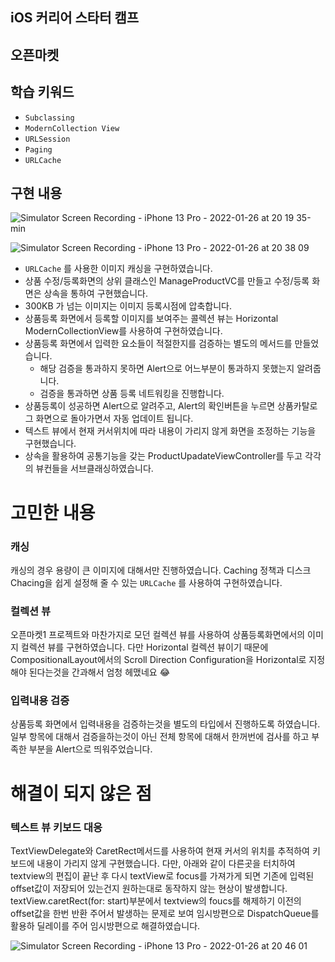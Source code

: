 ## iOS 커리어 스타터 캠프

## 오픈마켓

## 학습 키워드
- `Subclassing`
- `ModernCollection View`
- `URLSession`
- `Paging`
- `URLCache`

## 구현 내용
![Simulator Screen Recording - iPhone 13 Pro - 2022-01-26 at 20 19 35-min](https://user-images.githubusercontent.com/76479760/151154961-cc823479-2e2c-4186-9555-3e0b02c05b75.gif)

![Simulator Screen Recording - iPhone 13 Pro - 2022-01-26 at 20 38 09](https://user-images.githubusercontent.com/76479760/151156952-7eb8b118-f73e-4298-bcc1-0aec27f40094.gif)

- `URLCache` 를 사용한 이미지 캐싱을 구현하였습니다.
- 상품 수정/등록화면의 상위 클래스인 ManageProductVC를 만들고 수정/등록 화면은 상속을 통하여 구현했습니다.
- 300KB 가 넘는 이미지는 이미지 등록시점에 압축합니다.
- 상품등록 화면에서 등록할 이미지를 보여주는 콜렉션 뷰는 Horizontal ModernCollectionView를 사용하여 구현하였습니다.
- 상품등록 화면에서 입력한 요소들이 적절한지를 검증하는 별도의 메서드를 만들었습니다.
    - 해당 검증을 통과하지 못하면 Alert으로 어느부분이 통과하지 못했는지 알려줍니다.
    - 검증을 통과하면 상품 등록 네트워킹을 진행합니다.
- 상품등록이 성공하면 Alert으로 알려주고, Alert의 확인버튼을 누르면 상품카탈로그 화면으로 돌아가면서 자동 업데이트 됩니다.
- 텍스트 뷰에서 현재 커서위치에 따라 내용이 가리지 않게 화면을 조정하는 기능을 구현했습니다.
- 상속을 활용하여 공통기능을 갖는 ProductUpadateViewController를 두고 각각의 뷰컨들을 서브클래싱하였습니다.

# 고민한 내용
### 캐싱

캐싱의 경우 용량이 큰 이미지에 대해서만 진행하였습니다. Caching 정책과 디스크 Chacing을 쉽게 설정해 줄 수 있는 `URLCache` 를 사용하여 구현하였습니다. 

### 컬렉션 뷰

오픈마켓1 프로젝트와 마찬가지로 모던 컬렉션 뷰를 사용하여 상품등록화면에서의 이미지 컬렉션 뷰를 구현하였습니다. 다만 Horizontal 컬렉션 뷰이기 때문에 CompositionalLayout에서의 Scroll Direction Configuration을 Horizontal로 지정해야 된다는것을 간과해서 엄청 헤맸네요 😂

### 입력내용 검증

상품등록 화면에서 입력내용을 검증하는것을 별도의 타입에서 진행하도록 하였습니다. 일부 항목에 대해서 검증을하는것이 아닌 전체 항목에 대해서 한꺼번에 검사를 하고 부족한 부분을 Alert으로 띄워주었습니다.

# 해결이 되지 않은 점

### 텍스트 뷰 키보드 대응

 TextViewDelegate와 CaretRect메서드를 사용하여 현재 커서의 위치를 추적하여 키보드에 내용이 가리지 않게 구현했습니다. 다만, 아래와 같이 다른곳을 터치하여 textview의 편집이 끝난 후 다시 textView로 focus를 가져가게 되면 기존에 입력된 offset값이 저장되어 있는건지 원하는대로 동작하지 않는 현상이 발생합니다. textView.caretRect(for: start)부분에서 textview의 foucs를 해제하기 이전의 offset값을 한번 반환 주어서 발생하는 문제로 보여 임시방편으로 DispatchQueue를 활용하 딜레이를 주어 임시방편으로 해결하였습니다.

![Simulator Screen Recording - iPhone 13 Pro - 2022-01-26 at 20 46 01](https://user-images.githubusercontent.com/76479760/151157933-0cd21e49-19a1-446a-be54-fe3f7b81807f.gif)


